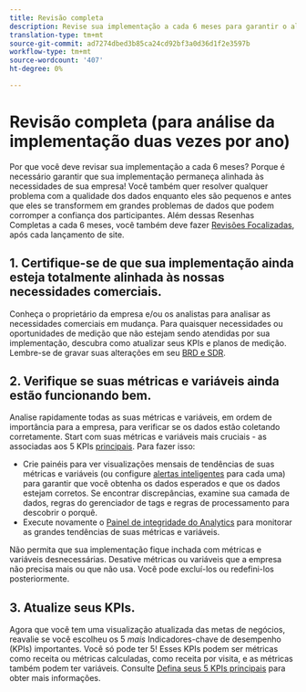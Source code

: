 ```yaml
---
title: Revisão completa
description: Revise sua implementação a cada 6 meses para garantir o alinhamento contínuo com as necessidades dos negócios e os KPIs.
translation-type: tm+mt
source-git-commit: ad7274dbed3b85ca24cd92bf3a0d36d1f2e3597b
workflow-type: tm+mt
source-wordcount: '407'
ht-degree: 0%

---
```



# Revisão completa (para análise da implementação duas vezes por ano)

Por que você deve revisar sua implementação a cada 6 meses? Porque é necessário garantir que sua implementação permaneça alinhada às necessidades de sua empresa! Você também quer resolver qualquer problema com a qualidade dos dados enquanto eles são pequenos e antes que eles se transformem em grandes problemas de dados que podem corromper a confiança dos participantes. Além dessas Resenhas Completas a cada 6 meses, você também deve fazer [Revisões Focalizadas](/help/implement/review/focused-review.md), após cada lançamento de site.

## 1. Certifique-se de que sua implementação ainda esteja totalmente alinhada às nossas necessidades comerciais.

Conheça o proprietário da empresa e/ou os analistas para analisar as necessidades comerciais em mudança. Para quaisquer necessidades ou oportunidades de medição que não estejam sendo atendidas por sua implementação, descubra como atualizar seus KPIs e planos de medição. Lembre-se de gravar suas alterações em seu [BRD e SDR](https://experienceleague.adobe.com/docs/analytics-learn/tutorials/implementation/implementation-basics/creating-a-business-requirements-document.html?lang=en#implementation).

## 2. Verifique se suas métricas e variáveis ainda estão funcionando bem.

Analise rapidamente todas as suas métricas e variáveis, em ordem de importância para a empresa, para verificar se os dados estão coletando corretamente. Start com suas métricas e variáveis mais cruciais - as associadas aos 5 KPIs [principais](https://experienceleague.adobe.com/docs/analytics/implementation/review/define-kpis.html?lang=en#review). Para fazer isso:

* Crie painéis para ver visualizações mensais de tendências de suas métricas e variáveis (ou configure [alertas inteligentes](https://experienceleague.adobe.com/docs/analytics/analyze/analysis-workspace/virtual-analyst/intelligent-alerts/intellligent-alerts.html#analysis-workspace) para cada uma) para garantir que você obtenha os dados esperados e que os dados estejam corretos. Se encontrar discrepâncias, examine sua camada de dados, regras do gerenciador de tags e regras de processamento para descobrir o porquê.
* Execute novamente o [Painel de integridade do Analytics](https://assets.adobe.com/public/9549dbe7-765a-4899-77b8-85cbba1a4252) para monitorar as grandes tendências de suas métricas e variáveis.

Não permita que sua implementação fique inchada com métricas e variáveis desnecessárias. Desative métricas ou variáveis que a empresa não precisa mais ou que não usa. Você pode excluí-los ou redefini-los posteriormente.

## 3. Atualize seus KPIs.

Agora que você tem uma visualização atualizada das metas de negócios, reavalie se você escolheu os 5 *mais* Indicadores-chave de desempenho (KPIs) importantes. Você só pode ter 5! Esses KPIs podem ser métricas como receita ou métricas calculadas, como receita por visita, e as métricas também podem ter variáveis. Consulte [Defina seus 5 KPIs principais](/help/implement/review/define-kpis.md) para obter mais informações.
